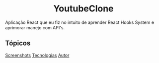 <h1 align="center">YoutubeClone</h1>

<p>Aplicação React que eu fiz no intuito de aprender React Hooks System e aprimorar manejo com API's.</p>

<h2>Tópicos</h2>

<a href="#sobre" color="black">Screenshots</a>
<a href="#sobre">Tecnologias</a>
<a href="#sobre">Autor</a>
